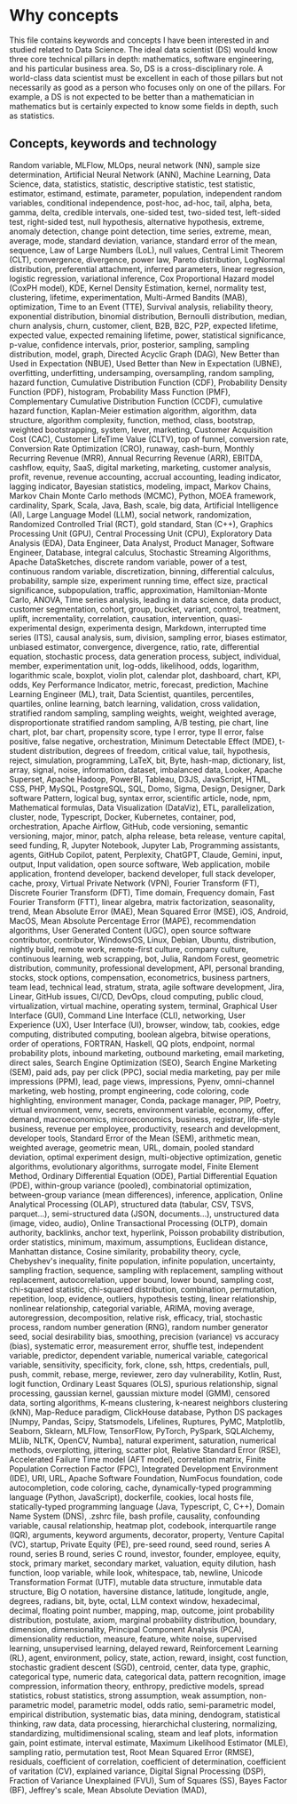 # Why concepts
This file contains keywords and concepts I have been interested in and studied related to Data Science.
The ideal data scientist (DS) would know three core technical pillars in depth: mathematics,
software engineering, and his particular business area. So, DS is a cross-disciplinary role.
A world-class data scientist must be excellent in each of those pillars but not necessarily as 
good as a person who focuses only on one of the pillars. 
For example, a DS is not expected to be better than a mathematician in mathematics 
but is certainly expected to know some fields in depth, such as statistics.

## Concepts, keywords and technology
Random variable, MLFlow, MLOps, neural network (NN), sample size determination,
Artificial Neural Network (ANN), Machine Learning, Data Science, data, statistics, statistic,
descriptive statistic, test statistic, estimator, estimand, estimate, parameter, population,
independent random variables, conditional independence, post-hoc, ad-hoc, tail,
alpha, beta, gamma, delta, credible intervals, one-sided test, two-sided test, left-sided test,
right-sided test, null hypothesis, alternative hypothesis, extreme, anomaly detection,
change point detection, time series, extreme, mean, average, mode, standard deviation,
variance, standard error of the mean, sequence, Law of Large Numbers (LoL), null values,
Central Limit Theorem (CLT), convergence, divergence, power law, Pareto distribution,
LogNormal distribution, preferential attachment, inferred parameters, linear regression,
logistic regression, variational inference, Cox Proportional Hazard model (CoxPH model), KDE,
Kernel Density Estimation, kernel, normality test, clustering, lifetime, experimentation,
Multi-Armed Bandits (MAB), optimization, Time to an Event (TTE), Survival analysis,
reliability theory, exponential distribution, binomial distribution, Bernoulli distribution, median,
churn analysis, churn, customer, client, B2B, B2C, P2P, expected lifetime, expected value,
expected remaining lifetime, power, statistical significance, p-value, confidence intervals,
prior, posterior, sampling, sampling distribution, model, graph, Directed Acyclic Graph (DAG),
New Better than Used in Expectation (NBUE), Used Better than New in Expectation (UBNE),
overfitting, underfitting, undersamping, oversampling, random sampling, hazard function,
Cumulative Distribution Function (CDF), Probability Density Function (PDF), histogram,
Probability Mass Function (PMF), Complementary Cumulative Distribution Function (CCDF),
cumulative hazard function, Kaplan-Meier estimation algorithm, algorithm, data structure,
algorithm complexity, function, method, class, bootstrap, weighted bootstrapping,
system, lever, marketing, Customer Acquisition Cost (CAC), Customer LifeTime Value (CLTV),
top of funnel, conversion rate, Conversion Rate Optimization (CRO), runaway, cash-burn,
Monthly Recurring Revenue (MRR), Annual Recurring Revenue (ARR), EBITDA,  cashflow,
equity, SaaS, digital marketing, marketing, customer analysis, profit, revenue, revenue accounting,
accrual accounting, leading indicator, lagging indicator, Bayesian statistics, modeling, impact,
Markov Chains, Markov Chain Monte Carlo methods (MCMC), Python, MOEA framework, cardinality,
Spark, Scala, Java, Bash, scale, big data, Artificial Intelligence (AI), Large Language Model (LLM),
social network, randomization, Randomized Controlled Trial (RCT), gold standard, Stan (C++),
Graphics Processing Unit (GPU), Central Processing Unit (CPU), Exploratory Data Analysis (EDA),
Data Engineer, Data Analyst, Product Manager, Software Engineer, Database, integral calculus,
Stochastic Streaming Algorithms, Apache DataSketches, discrete random variable, power of a test,
continuous random variable, discretization, binning, differential calculus, probability, sample size,
experiment running time, effect size, practical significance, subpopulation, traffic, approximation,
Hamiltonian-Monte Carlo, ANOVA, Time series analysis, leading in data science, data product,
customer segmentation, cohort, group, bucket, variant, control, treatment, uplift, incrementality,
correlation, causation,  intervention, quasi-experimental design, experimenta design, Markdown,
interrupted time series (ITS), causal analysis, sum, division, sampling error, biases estimator,
unbiased estimator, convergence, divergence, ratio, rate, differential equation, stochastic process,
data generation process, subject, individual, member, experimentation unit, log-odds, likelihood,
odds, logarithm, logarithmic scale, boxplot, violin plot, calendar plot, dashboard, chart, KPI, odds,
Key Performance Indicator, metric, forecast, prediction, Machine Learning Engineer (ML), trait,
Data Scientist, quantiles, percentiles, quartiles, online learning, batch learning, validation,
cross validation, stratified random sampling, sampling weights, weight, weighted average,
disproportionate stratified random sampling, A/B testing, pie chart, line chart, plot, bar chart,
propensity score, type I error, type II error, false positive, false negative, orchestration,
Minimum Detectable Effect (MDE), t-student distribution, degrees of freedom, critical value, tail,
hypothesis, reject, simulation, programming, LaTeX, bit, Byte, hash-map, dictionary, list, array,
signal, noise, information, dataset, imbalanced data, Looker, Apache Superset, Apache Hadoop,
PowerBI, Tableau, D3JS, JavaScript, HTML, CSS, PHP, MySQL, PostgreSQL, SQL, Domo,
Sigma, Design, Designer, Dark software Pattern, logical bug, syntax error, scientific article, node, npm,
Mathematical formulas, Data Visualization (DataViz), ETL, parallelization, cluster, node, Typescript,
Docker, Kubernetes, container, pod, orchestration, Apache Airflow, GitHub, code versioning,
semantic versioning, major, minor, patch, alpha release, beta release, venture capital, seed funding,
R, Jupyter Notebook, Jupyter Lab, Programming assistants, agents, GitHub Copilot, patent,
Perplexity, ChatGPT, Claude, Gemini, input, output, Input validation, open source software,
Web application, mobile application, frontend developer, backend developer, full stack developer,
cache, proxy, Virtual Private Network (VPN), Fourier Transform (FT), Discrete Fourier Transform (DFT),
Time domain, Frequency domain, Fast Fourier Transform (FTT), linear algebra, matrix factorization,
seasonality, trend, Mean Absolute Error (MAE), Mean Squared Error (MSE), iOS, Android, MacOS,
Mean Absolute Percentage Error (MAPE), recommendation algorithms, User Generated Content (UGC),
open source software contributor, contributor, WindowsOS, Linux, Debian, Ubuntu, distribution,
nightly build, remote work, remote-first culture, company culture, continuous learning, web scrapping,
bot, Julia, Random Forest, geometric distribution, community, professional development, API,
personal branding, stocks, stock options, compensation, econometrics, business partners, team lead,
technical lead, stratum, strata, agile software development, Jira, Linear, GitHub issues, CI/CD,
DevOps, cloud computing, public cloud, virtualization, virtual machine, operating system, terminal,
Graphical User Interface (GUI), Command Line Interface (CLI), networking, User Experience (UX),
User Interface (UI), browser, window, tab, cookies, edge computing, distributed computing,
boolean algebra, bitwise operations, order of operations, FORTRAN, Haskell, QQ plots, endpoint,
normal probability plots, inbound marketing, outbound marketing, email marketing, direct sales,
Search Engine Optimization (SEO), Search Engine Marketing (SEM), paid ads, pay per click (PPC),
social media marketing, pay per mile impressions (PPM), lead, page views, impressions, Pyenv,
omni-channel marketing, web hosting, prompt engineering, code coloring, code highlighting,
environment manager, Conda, package manager, PIP, Poetry, virtual environment, venv, secrets,
environment variable, economy, offer, demand, macroeconomics, microeconomics, business, registrar,
life-style business, revenue per employee, productivity, research and development, developer tools,
Standard Error of the Mean (SEM), arithmetic mean, weighted average, geometric mean, URL, domain,
pooled standard deviation, optimal experiment design, multi-objective optimization, genetic algorithms,
evolutionary algorithms, surrogate model, Finite Element Method, Ordinary Differential Equation (ODE),
Partial Differential Equation (PDE),  within-group variance (pooled), combinatorial optimization,
between-group variance (mean differences), inference, application, Online Analytical Processing (OLAP),
structured data (tabular, CSV, TSVS, parquet...), semi-structured data (JSON, documents...),
unstructured data (image, video, audio), Online Transactional Processing (OLTP), domain authority,
backlinks, anchor text, hyperlink, Poisson probability distribution, order statistics, minimum, maximum,
assumptions, Euclidean distance, Manhattan distance, Cosine similarity, probability theory, cycle,
Chebyshev's inequality, finite population, infinite population, uncertainty, sampling fraction, sequence,
sampling with replacement, sampling without replacement, autocorrelation, upper bound, lower bound,
sampling cost, chi-squared statistic, chi-squared distribution, combination, permutation, repetition, loop,
evidence, outliers, hypothesis testing, linear relationship, nonlinear relationship, categorial variable,
ARIMA, moving average, autoregression, decomposition, relative risk, efficacy, trial, stochastic process,
random number generation (RNG), random number generator seed, social desirability bias, smoothing,
precision (variance) vs accuracy (bias), systematic error, measurement error, shuffle test,
independent variable, predictor, dependent variable, numerical variable, categorical variable,
sensitivity, specificity, fork, clone, ssh, https, credentials, pull, push, commit, rebase, merge, reviewer,
zero day vulnerability, Kotlin, Rust, logit function, Ordinary Least Squares (OLS), spurious relationship,
signal processing, gaussian kernel, gaussian mixture model (GMM), censored data, sorting algorithms,
K-means clustering, k-nearest neighbors clustering (kNN), Map-Reduce paradigm, ClickHouse database,
Python  DS packages  [Numpy, Pandas, Scipy, Statsmodels, Lifelines, Ruptures, PyMC, Matplotlib,
Seaborn, Sklearn, MLFlow, TensorFlow, PyTorch, PySpark, SQLAlchemy, MLlib, NLTK, OpenCV,
Numba], natural experiment, saturation, numerical methods, overplotting, jittering, scatter plot,
Relative Standard Error (RSE), Accelerated Failure Time model (AFT model), correlation matrix,
Finite Population Correction Factor (FPC), Integrated Development Environment (IDE), URI, URL,
Apache Software Foundation, NumFocus foundation, code autocompletion, code coloring, cache,
dynamically-typed programming language (Python, JavaScript), dockerfile, cookies, local hosts file,
statically-typed programming language (Java, Typescript, C, C++),  Domain Name System (DNS),
.zshrc file, bash profile, causality, confounding variable, causal relationship,  heatmap plot, codebook,
interquartile range (IQR), arguments, keyword arguments, decorator, property, Venture Capital (VC),
startup, Private Equity (PE), pre-seed round, seed round, series A round, series B round,
series C round, investor, founder, employee, equity, stock, primary market, secondary market,
valuation, equity dilution, hash function, loop variable, while look, whitespace, tab, newline,
Unicode Transformation Format (UTF), mutable data structure, inmutable data structure,
Big O notation, haversine distance, latitude, longitude, angle, degrees, radians, bit, byte, octal,
LLM context window, hexadecimal, decimal, floating point number, mapping, map, outcome,
joint probability distribution, postulate, axiom, marginal probability distribution, boundary,
dimension, dimensionality, Principal Component Analysis (PCA), dimensionality reduction,
measure, feature, white noise, supervised learning, unsupervised learning, delayed reward,
Reinforcement Learning (RL), agent, environment, policy, state, action, reward, insight,
cost function, stochastic gradient descent (SGD), centroid, center, data type, graphic,
categorical type, numeric data, categorical data, pattern recognition, image compression,
information theory, enthropy, predictive models, spread statistics, robust statistics,
strong assumption, weak assumption, non-parametric model, parametric model, odds ratio,
semi-parametric model, empirical distribution, systematic bias, data mining, dendogram,
statistical thinking, raw data, data processing, hierarchichal clustering, normalizing,
standardizing, multidimensional scaling, steam and leaf plots, information gain,
point estimate, interval estimate, Maximum Likelihood Estimator (MLE), sampling ratio,
permutation test, Root Mean Squared Error (RMSE), residuals, coefficient of correlation,
coefficient of determination, coefficient of varitation (CV), explained variance,
Digital Signal Processing (DSP), Fraction of Variance Unexplained (FVU),
Sum of Squares (SS), Bayes Factor (BF), Jeffrey's scale, Mean Absolute Deviation (MAD),
